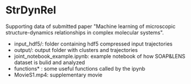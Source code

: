 # StrDynRel
Supporting data of submitted paper "Machine learning of microscopic structure-dynamics relationships in complex molecular systems". 

- input_hdf5/: folder containing hdf5 compressed input trajectories
- output/: output folder with clusters and trajectories
- joint_notebook_example.ipynb: example notebook of how SOAP&LENS dataset is bulid and analyzed
- functions* : some useful functions called by the ipynb
- MovieS1.mp4: supplementary movie
